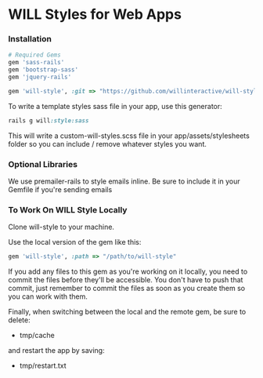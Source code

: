 # WILL Styles for Web Apps


### Installation

```ruby
# Required Gems
gem 'sass-rails'
gem 'bootstrap-sass'
gem 'jquery-rails'

gem 'will-style', :git => "https://github.com/willinteractive/will-style"
```

To write a template styles sass file in your app, use this generator:

```ruby
rails g will:style:sass
```

This will write a custom-will-styles.scss file in your app/assets/stylesheets folder so you can include / remove whatever styles you want.

### Optional Libraries

We use premailer-rails to style emails inline. Be sure to include it in your Gemfile if you're sending emails

### To Work On WILL Style Locally

Clone will-style to your machine.

Use the local version of the gem like this:

```ruby
gem 'will-style', :path => "/path/to/will-style"
```

If you add any files to this gem as you're working on it locally, you need to commit the files before they'll be accessible. You don't have to push that commit, just remember to commit the files as soon as you create them so you can work with them.

Finally, when switching between the local and the remote gem, be sure to delete:

* tmp/cache

and restart the app by saving:

* tmp/restart.txt
